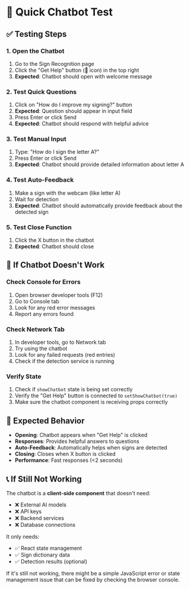 # 🧪 Quick Chatbot Test

## ✅ **Testing Steps**

### **1. Open the Chatbot**
1. Go to the Sign Recognition page
2. Click the "Get Help" button (💬 icon) in the top right
3. **Expected**: Chatbot should open with welcome message

### **2. Test Quick Questions**
1. Click on "How do I improve my signing?" button
2. **Expected**: Question should appear in input field
3. Press Enter or click Send
4. **Expected**: Chatbot should respond with helpful advice

### **3. Test Manual Input**
1. Type: "How do I sign the letter A?"
2. Press Enter or click Send
3. **Expected**: Chatbot should provide detailed information about letter A

### **4. Test Auto-Feedback**
1. Make a sign with the webcam (like letter A)
2. Wait for detection
3. **Expected**: Chatbot should automatically provide feedback about the detected sign

### **5. Test Close Function**
1. Click the X button in the chatbot
2. **Expected**: Chatbot should close

## 🐛 **If Chatbot Doesn't Work**

### **Check Console for Errors**
1. Open browser developer tools (F12)
2. Go to Console tab
3. Look for any red error messages
4. Report any errors found

### **Check Network Tab**
1. In developer tools, go to Network tab
2. Try using the chatbot
3. Look for any failed requests (red entries)
4. Check if the detection service is running

### **Verify State**
1. Check if `showChatbot` state is being set correctly
2. Verify the "Get Help" button is connected to `setShowChatbot(true)`
3. Make sure the chatbot component is receiving props correctly

## 🚀 **Expected Behavior**

- **Opening**: Chatbot appears when "Get Help" is clicked
- **Responses**: Provides helpful answers to questions
- **Auto-Feedback**: Automatically helps when signs are detected
- **Closing**: Closes when X button is clicked
- **Performance**: Fast responses (<2 seconds)

## 📞 **If Still Not Working**

The chatbot is a **client-side component** that doesn't need:
- ❌ External AI models
- ❌ API keys
- ❌ Backend services
- ❌ Database connections

It only needs:
- ✅ React state management
- ✅ Sign dictionary data
- ✅ Detection results (optional)

If it's still not working, there might be a simple JavaScript error or state management issue that can be fixed by checking the browser console.